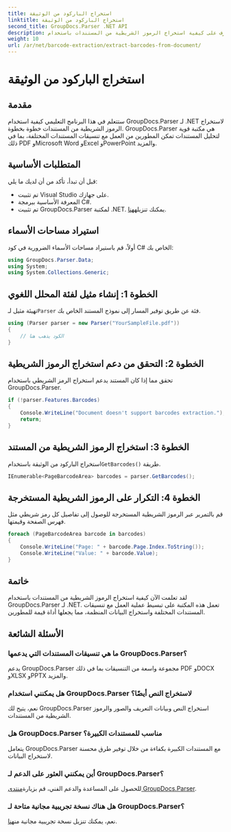 ```yaml
---
title: استخراج الباركود من الوثيقة
linktitle: استخراج الباركود من الوثيقة
second_title: GroupDocs.Parser .NET API
description: تعرف على كيفية استخراج الرموز الشريطية من المستندات باستخدام GroupDocs.Parser لـ .NET. تعزيز قدرات معالجة المستندات الخاصة بك دون عناء.
weight: 10
url: /ar/net/barcode-extraction/extract-barcodes-from-document/
---
```


# استخراج الباركود من الوثيقة

## مقدمة
ستتعلم في هذا البرنامج التعليمي كيفية استخدام GroupDocs.Parser لـ .NET لاستخراج الرموز الشريطية من المستندات خطوة بخطوة. GroupDocs.Parser هي مكتبة قوية لتحليل المستندات تمكن المطورين من العمل مع تنسيقات المستندات المختلفة، بما في ذلك PDF وMicrosoft Word وExcel وPowerPoint والمزيد.
## المتطلبات الأساسية
قبل أن تبدأ، تأكد من أن لديك ما يلي:
- تم تثبيت Visual Studio على جهازك.
- المعرفة الأساسية ببرمجة C#.
-  تم تثبيت GroupDocs.Parser لمكتبة .NET. يمكنك تنزيله[هنا](https://releases.groupdocs.com/parser/net/).

## استيراد مساحات الأسماء
أولاً، قم باستيراد مساحات الأسماء الضرورية في كود C# الخاص بك:
```csharp
using GroupDocs.Parser.Data;
using System;
using System.Collections.Generic;
```
## الخطوة 1: إنشاء مثيل لفئة المحلل اللغوي
 تهيئة مثيل لـ`Parser` فئة عن طريق توفير المسار إلى نموذج المستند الخاص بك.
```csharp
using (Parser parser = new Parser("YourSampleFile.pdf"))
{
    // الكود يذهب هنا
}
```
## الخطوة 2: التحقق من دعم استخراج الرموز الشريطية
تحقق مما إذا كان المستند يدعم استخراج الرمز الشريطي باستخدام GroupDocs.Parser.
```csharp
if (!parser.Features.Barcodes)
{
    Console.WriteLine("Document doesn't support barcodes extraction.");
    return;
}
```
## الخطوة 3: استخراج الرموز الشريطية من المستند
 استخراج الباركود من الوثيقة باستخدام`GetBarcodes()` طريقة.
```csharp
IEnumerable<PageBarcodeArea> barcodes = parser.GetBarcodes();
```
## الخطوة 4: التكرار على الرموز الشريطية المستخرجة
قم بالتمرير عبر الرموز الشريطية المستخرجة للوصول إلى تفاصيل كل رمز شريطي مثل فهرس الصفحة وقيمتها.
```csharp
foreach (PageBarcodeArea barcode in barcodes)
{
    Console.WriteLine("Page: " + barcode.Page.Index.ToString());
    Console.WriteLine("Value: " + barcode.Value);
}
```

## خاتمة
لقد تعلمت الآن كيفية استخراج الرموز الشريطية من المستندات باستخدام GroupDocs.Parser لـ .NET. تعمل هذه المكتبة على تبسيط عملية العمل مع تنسيقات المستندات المختلفة واستخراج البيانات المنظمة، مما يجعلها أداة قيمة للمطورين.

## الأسئلة الشائعة
### ما هي تنسيقات المستندات التي يدعمها GroupDocs.Parser؟
يدعم GroupDocs.Parser مجموعة واسعة من التنسيقات بما في ذلك PDF وDOCX وXLSX وPPTX والمزيد.
### هل يمكنني استخدام GroupDocs.Parser لاستخراج النص أيضًا؟
نعم، يتيح لك GroupDocs.Parser استخراج النص وبيانات التعريف والصور والرموز الشريطية من المستندات.
### هل GroupDocs.Parser مناسب للمستندات الكبيرة؟
يتعامل GroupDocs.Parser مع المستندات الكبيرة بكفاءة من خلال توفير طرق محسنة لاستخراج البيانات.
### أين يمكنني العثور على الدعم لـ GroupDocs.Parser؟
 للحصول على المساعدة والدعم الفني، قم بزيارة[منتدى GroupDocs.Parser](https://forum.groupdocs.com/c/parser/17).
### هل هناك نسخة تجريبية مجانية متاحة لـ GroupDocs.Parser؟
 نعم، يمكنك تنزيل نسخة تجريبية مجانية من[هنا](https://releases.groupdocs.com/).